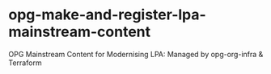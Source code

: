 # opg-make-and-register-lpa-mainstream-content
OPG Mainstream Content for Modernising LPA: Managed by opg-org-infra &amp; Terraform
